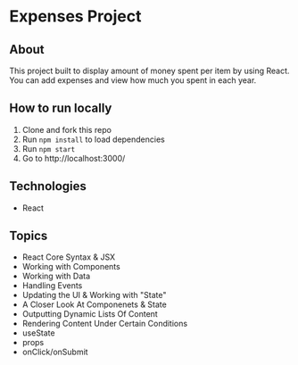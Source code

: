 # Expenses Project

## About

This project built to display amount of money spent per item by using React. You can add expenses and view how much you spent in each year.

## How to run locally

1. Clone and fork this repo
2. Run `npm install` to load dependencies
3. Run `npm start`
4. Go to http://localhost:3000/

## Technologies

- React

## Topics

- React Core Syntax & JSX
- Working with Components
- Working with Data
- Handling Events
- Updating the UI & Working with "State"
- A Closer Look At Componenets & State
- Outputting Dynamic Lists Of Content
- Rendering Content Under Certain Conditions
- useState
- props
- onClick/onSubmit
